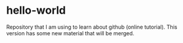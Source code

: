 # hello-world
Repository that I am using to learn about github (online tutorial).
This version has some new material that will be merged.
